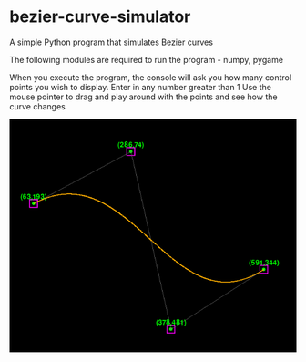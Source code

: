 # bezier-curve-simulator
A simple Python program that simulates Bezier curves 

The following modules are required to run the program - numpy, pygame

When you execute the program, the console will ask you how many control points you wish to display. Enter in any number greater than 1 
Use the mouse pointer to drag and play around with the points and see how the curve changes 

![Bezier curve simulation](bezier.png)

